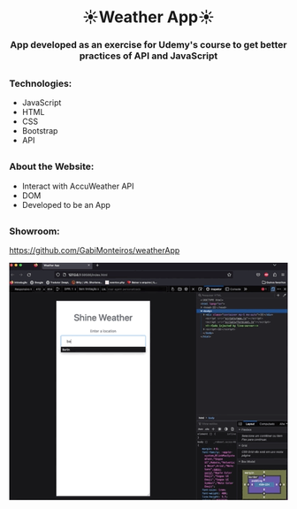 <h1 align="center">☀️Weather App☀️</h1>
<h3 align="center"> App developed as an exercise for Udemy's course to get better practices of API and JavaScript</h3>

##
<h3 align="left">Technologies:</h3>

<div>

  - JavaScript 
  - HTML
  - CSS
  - Bootstrap
  - API
    
</div>

##
<h3 align="left">About the Website:</h3>

<div>
  
  - Interact with AccuWeather API
  - DOM
  - Developed to be an App 

  
  
</div>

##
<h3 align="left">Showroom:</h3>

https://github.com/GabiMonteiros/weatherApp


![GIFDEMO!](large.gif)